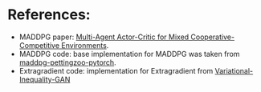 
# References:
- MADDPG paper: [Multi-Agent Actor-Critic for Mixed
Cooperative-Competitive Environments](https://arxiv.org/pdf/1706.02275.pdf).
- MADDPG code: base implementation for MADDPG was taken from [maddpg-pettingzoo-pytorch](https://github.com/Git-123-Hub/maddpg-pettingzoo-pytorch.git).
- Extragradient code: implementation for Extragradient from [Variational-Inequality-GAN](https://github.com/GauthierGidel/Variational-Inequality-GAN.git)


